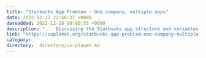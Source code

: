 ```yaml
---
title: "Starbucks App Problem - One company, multiple apps"
date: 2022-12-27 22:56:37 +0000
dateadded: 2022-12-28 00:00:53 +0000
description: "    Discussing the Starbucks app structure and variables for app changes  Continue reading on UX Planet »  "
link: "https://uxplanet.org/starbucks-app-problem-one-company-multiple-apps-630d437b4bf7?source=rss----819cc2aaeee0---4"
category:
directory: _directory/ux-planet.md
---
```

